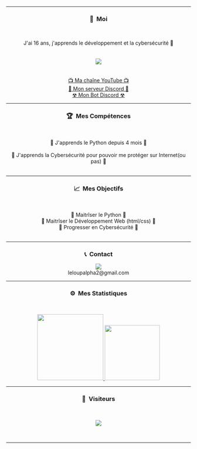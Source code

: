 -----
### <p align="center">🧠 &nbsp;Moi</p>
<br>
<p align="center">
  J'ai 16 ans, j'apprends le développement et la cybersécurité 🙂
  <br>
  <br>
  <br>
  <img src="https://media.tenor.com/images/a808a87b38df778ceff65bab0f87272f/tenor.gif">
  <br>
  <br>
  <br>
  <a href="https://youtube.com/c/leloupalpha">📺 Ma chaîne YouTube 📺</a>
  <br>
  <a href="https://discord.gg/CURjqNd6rs">💬 Mon serveur Discord 💬</a>
  <br>
  <a href="https://discord.com/api/oauth2/authorize?client_id=838405549510230026&permissions=8&scope=bot">☢ Mon Bot Discord ☢</a>
  <br>
</p>

-----
### <p align="center">🏆 &nbsp;Mes Compétences</p>
<br>
<p align="center">
  🐍 J'apprends le Python depuis 4 mois 🐍
  <br>
  <br>
  🔐 J'apprends la Cybersécurité pour pouvoir me protéger sur Internet(ou pas) 🔐
  <br>
  <br>
</p>

-----
### <p align="center">📈 &nbsp;Mes Objectifs</p>
<br>
<p align="center">
  🐍 Maitrîser le Python 🐍
  <br>
  💠 Maitrîser le Développement Web (html/css) 💠
  <br>
  🔐 Progresser en Cybersécurité 🔐
  <br>
  <br>
</p>

-----
### <p align="center">📞 &nbsp;Contact</p>
<p align="center">
  <img src="https://discord.c99.nl/widget/theme-2/748683930559053874.png">
  <br>
 leloupalpha2@gmail.com
</p>


-----
### <p align="center">⚙️ &nbsp;Mes Statistiques</p>
<br>
<p align="center">
<a href="https://github.com/le-loup-alpha">
  <img height="180em" src="https://github-readme-stats-eight-theta.vercel.app/api?username=le-loup-alpha&show_icons=true&theme=react&include_all_commits=true&locale=fr"/>
  <img height="150em" src="https://github-readme-stats-eight-theta.vercel.app/api/top-langs/?username=le-loup-alpha&layout=compact&langs_count=8&theme=react&locale=fr"/>
</a>
  
</p>

-----

### <p align="center">👀 &nbsp;Visiteurs</p>
<br>
<p align="center">
  <img src="https://profile-counter.glitch.me/le-loup-alpha/count.svg" />
</p>
<br>

-----

